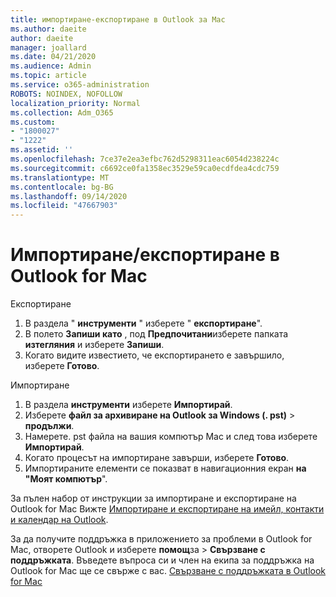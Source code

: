 ```yaml
---
title: импортиране-експортиране в Outlook за Mac
ms.author: daeite
author: daeite
manager: joallard
ms.date: 04/21/2020
ms.audience: Admin
ms.topic: article
ms.service: o365-administration
ROBOTS: NOINDEX, NOFOLLOW
localization_priority: Normal
ms.collection: Adm_O365
ms.custom:
- "1800027"
- "1222"
ms.assetid: ''
ms.openlocfilehash: 7ce37e2ea3efbc762d5298311eac6054d238224c
ms.sourcegitcommit: c6692ce0fa1358ec3529e59ca0ecdfdea4cdc759
ms.translationtype: MT
ms.contentlocale: bg-BG
ms.lasthandoff: 09/14/2020
ms.locfileid: "47667903"
---
```

# <a name="importexport-in-outlook-for-mac"></a>Импортиране/експортиране в Outlook for Mac 

Експортиране
1. В раздела " **инструменти** " изберете " **експортиране**".
2. В полето **Запиши като** , под **Предпочитани**изберете папката **изтегляния** и изберете **Запиши**.
3. Когато видите известието, че експортирането е завършило, изберете **Готово**.

Импортиране
1. В раздела **инструменти** изберете **Импортирай**.
2. Изберете **файл за архивиране на Outlook за Windows (. pst)**  >  **продължи**.
3. Намерете. pst файла на вашия компютър Mac и след това изберете **Импортирай**.
4. Когато процесът на импортиране завърши, изберете **Готово**.
5. Импортираните елементи се показват в навигационния екран **на "Моят компютър**".

За пълен набор от инструкции за импортиране и експортиране на Outlook for Mac Вижте [Импортиране и експортиране на имейл, контакти и календар на Outlook](https://support.office.com/article/92577192-3881-4502-b79d-c3bbada6c8ef#ID0EAACAAA=Mac). 

За да получите поддръжка в приложението за проблеми в Outlook for Mac, отворете Outlook и изберете **помощ**за  >  **Свързване с поддръжката**. Въведете въпроса си и член на екипа за поддръжка на Outlook for Mac ще се свърже с вас. [Свързване с поддръжката в Outlook for Mac](https://go.microsoft.com/fwlink/?linkid=2002400&clcid=0x409)